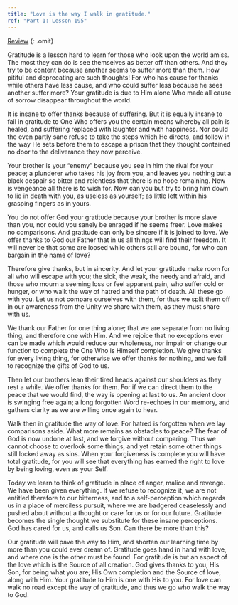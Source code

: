 ```yaml
---
title: "Love is the way I walk in gratitude."
ref: "Part 1: Lesson 195"
---
```


<a class="hide-review" href="/acim/workbook/l215/#l195">Review</a>
{: .omit}

Gratitude is a lesson hard to learn for those who look upon the world
amiss. The most they can do is see themselves as better off than others.
And they try to be content because another seems to suffer more than
them. How pitiful and deprecating are such thoughts! For who has cause
for thanks while others have less cause, and who could suffer less
because he sees another suffer more? Your gratitude is due to Him alone
Who made all cause of sorrow disappear throughout the world.

It is insane to offer thanks because of suffering. But it is equally
insane to fail in gratitude to One Who offers you the certain means
whereby all pain is healed, and suffering replaced with laughter and
with happiness. Nor could the even partly sane refuse to take the steps
which He directs, and follow in the way He sets before them to escape a
prison that they thought contained no door to the deliverance they now
perceive.

Your brother is your “enemy” because you see in him the rival for your
peace; a plunderer who takes his joy from you, and leaves you nothing
but a black despair so bitter and relentless that there is no hope
remaining. Now is vengeance all there is to wish for. Now can you but
try to bring him down to lie in death with you, as useless as yourself;
as little left within his grasping fingers as in yours.

You do not offer God your gratitude because your brother is more slave
than you, nor could you sanely be enraged if he seems freer. Love makes
no comparisons. And gratitude can only be sincere if it is joined to
love. We offer thanks to God our Father that in us all things will find
their freedom. It will never be that some are loosed while others still
are bound, for who can bargain in the name of love?

Therefore give thanks, but in sincerity. And let your gratitude make
room for all who will escape with you; the sick, the weak, the needy and
afraid, and those who mourn a seeming loss or feel apparent pain, who
suffer cold or hunger, or who walk the way of hatred and the path of
death. All these go with you. Let us not compare ourselves with them,
for thus we split them off in our awareness from the Unity we share with
them, as they must share with us.

We thank our Father for one thing alone; that we are separate from no
living thing, and therefore one with Him. And we rejoice that no
exceptions ever can be made which would reduce our wholeness, nor impair
or change our function to complete the One Who is Himself completion. We
give thanks for every living thing, for otherwise we offer thanks for
nothing, and we fail to recognize the gifts of God to us.

Then let our brothers lean their tired heads against our shoulders as
they rest a while. We offer thanks for them. For if we can direct them to
the peace that we would find, the way is opening at last to us. An
ancient door is swinging free again; a long forgotten Word re-echoes in
our memory, and gathers clarity as we are willing once again to hear.

Walk then in gratitude the way of love. For hatred is forgotten when we
lay comparisons aside. What more remains as obstacles to peace? The fear
of God is now undone at last, and we forgive without comparing. Thus we
cannot choose to overlook some things, and yet retain some other things
still locked away as sins. When your forgiveness is complete you will
have total gratitude, for you will see that everything has earned the
right to love by being loving, even as your Self.

Today we learn to think of gratitude in place of anger, malice and
revenge. We have been given everything. If we refuse to recognize it, we
are not entitled therefore to our bitterness, and to a self-perception
which regards us in a place of merciless pursuit, where we are badgered
ceaselessly and pushed about without a thought or care for us or for our
future. Gratitude becomes the single thought we substitute for these
insane perceptions. God has cared for us, and calls us Son. Can there be
more than this?

Our gratitude will pave the way to Him, and shorten our learning time by
more than you could ever dream of. Gratitude goes hand in hand with
love, and where one is the other must be found. For gratitude is but an
aspect of the love which is the Source of all creation. God gives thanks
to you, His Son, for being what you are; His Own completion and the
Source of love, along with Him. Your gratitude to Him is one with His to
you. For love can walk no road except the way of gratitude, and thus we
go who walk the way to God.

